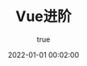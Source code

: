 ---
pageComponent:
  name: Catalogue
  data:
    path: 120102.Vue进阶
    imgUrl: /img/01.png
    description: k8S
title: Vue进阶
date: 2022-01-01 00:02:00
permalink: /vue/home/
sidebar: false
article: false
comment: false
editLink: false
author:
  name: xiaoliuxuesheng
  link: https://github.com/xiaoliuxuesheng
---